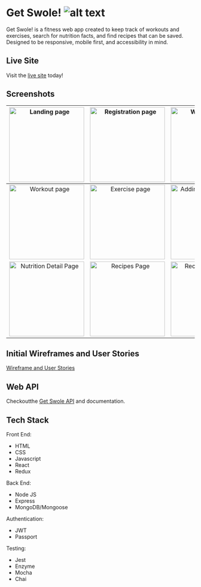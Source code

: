 # Get Swole! ![alt text][travis]
[travis]: https://travis-ci.org/tranpeter08/GetSwole.svg?branch=master "Travis status"

Get Swole! is a fitness web app created to keep track of workouts and exercises, search for nutrition facts, and find recipes that can be saved. Designed to be responsive, mobile first, and accessibility in mind.

## Live Site
Visit the [live site](https://get-swole-app.herokuapp.com/) today!

## Screenshots

|<img alt ='Landing page' src='https://live.staticflickr.com/65535/48195731501_0cf1fcbe6b_z.jpg' width='200'>|<img alt ='Registration page' src='https://live.staticflickr.com/65535/48195776632_87e718016a_z.jpg' width='200'>|<img alt ='Workout Page' src='https://live.staticflickr.com/65535/48195810976_f2f0f5738a_z.jpg' width='200'>|<img alt ='Navigation' src='https://live.staticflickr.com/65535/48195731621_5f5308b214_z.jpg' width='200'>|
|:---:|:---:|:---:|:---:|
|<img alt ='Workout page' src='https://live.staticflickr.com/65535/48195731766_f9bd6f8b96_z.jpg' width='200'>|<img alt ='Exercise page' src='https://live.staticflickr.com/65535/48195776512_3697389783_z.jpg' width='200'>|<img alt ='Adding Exercise Page' src='https://live.staticflickr.com/65535/48195731696_b88e347d59_z.jpg' width='200'>|<img alt ='Nutrition Page' src='https://live.staticflickr.com/65535/48195776437_6a4387b98e_z.jpg' width='200'>|
|<img alt ='Nutrition Detail Page' src='https://live.staticflickr.com/65535/48195776802_ca737d0b4e_z.jpg' width='200'>|<img alt ='Recipes Page' src='https://live.staticflickr.com/65535/48195731471_fe2a8778d5_z.jpg' width='200'>|<img alt ='Recipe Detail Page' src='https://live.staticflickr.com/65535/48195731986_4d460cd524_z.jpg' width='200'>|<img alt ='My Recipes Page' src='https://live.staticflickr.com/65535/48195776707_cb2d11a2da_z.jpg' width='200'>|

## Initial Wireframes and User Stories
[Wireframe and User Stories](https://github.com/tranpeter08/getSwole-wireframes-stories)

## Web API
Checkoutthe [Get Swole API](https://github.com/tranpeter08/GetSwole-API) and documentation.

## Tech Stack

Front End:
- HTML
- CSS
- Javascript
- React
- Redux

Back End:
- Node JS
- Express
- MongoDB/Mongoose

Authentication:
- JWT
- Passport

Testing:
- Jest
- Enzyme
- Mocha
- Chai
